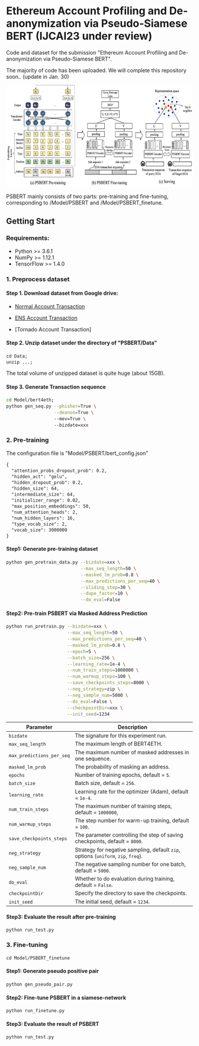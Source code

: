 
# Ethereum Account Profiling and De-anonymization via Pseudo-Siamese BERT (IJCAI23 under review)

Code and dataset for the submission "Ethereum Account Profiling and De-anonymization via Pseudo-Siamese BERT".

The majority of code has been uploaded. We will complete this repository soon.. (update in Jan. 30)

<div align=center><img width="600" height="275" src="https://github.com/PSBERTAuthor/PSBERT/blob/master/materials/framework.png"/></div>


PSBERT mainly consists of two parts: pre-training and fine-tuning, corresponding to /Model/PSBERT and /Model/PSBERT_finetune.

## Getting Start
### Requirements:
* Python >= 3.6.1
* NumPy >= 1.12.1
* TensorFlow >= 1.4.0


###  1. Preprocess dataset 

#### Step 1. Download dataset from Google drive:
* [Normal Account Transaction](https://drive.google.com/file/d/1-htLUymg1UxDrXcI8tslU9wbn0E1vl9_/view?usp=sharing)

* [ENS Account Transaction](https://drive.google.com/file/d/1Yveis90jCx-nIA6pUL_4SUezMsVJr8dp/view?usp=sharing)

* [Tornado Account Transaction]

#### Step 2. Unzip dataset under the directory of "PSBERT/Data"
``` 
cd Data;
unzip ...;
``` 
The total volume of unzipped dataset is quite huge (about 15GB).

#### Step 3. Generate Transaction sequence
```sh
cd Model/bert4eth;
python gen_seq.py --phisher=True \
                  --deanon=True \ 
                  --mev=True \ 
                  --bizdate=xxx
``` 

### 2. Pre-training

The configuration file is "Model/PSBERT/bert_config.json"
```
{
  "attention_probs_dropout_prob": 0.2,
  "hidden_act": "gelu",
  "hidden_dropout_prob": 0.2,
  "hidden_size": 64,
  "intermediate_size": 64,
  "initializer_range": 0.02,
  "max_position_embeddings": 50,
  "num_attention_heads": 2,
  "num_hidden_layers": 16,
  "type_vocab_size": 2,
  "vocab_size": 3000000
}

```

#### Step1: Generate pre-training dataset
```sh
python gen_pretrain_data.py --bizdate=xxx \
                            --max_seq_length=50 \
                            --masked_lm_prob=0.8 \
                            --max_predictions_per_seq=40 \
                            --sliding_step=30 \
                            --dupe_factor=10 \
                            --do_eval=False
```
#### Step2: Pre-train PSBERT via Masked Address Prediction
```sh
python run_pretrain.py --bizdate=xxx \
                       --max_seq_length=50 \
                       --max_predictions_per_seq=40 \
                       --masked_lm_prob=0.8 \
                       --epoch=5 \
                       --batch_size=256 \
                       --learning_rate=1e-4 \
                       --num_train_steps=1000000 \
                       --num_warmup_steps=100 \
                       --save_checkpoints_steps=8000 \
                       --neg_strategy=zip \
                       --neg_sample_num=5000 \
                       --do_eval=False \
                       --checkpointDir=xxx \
                       --init_seed=1234 
```

| Parameter                  | Description                                                                        |
|----------------------------|------------------------------------------------------------------------------------|
| `bizdate`                  | The signature for this experiment run.                                             |
| `max_seq_length`           | The maximum length of BERT4ETH.                                                    |
| `max_predictions_per_seq`  | The maximum number of masked addresses in one sequence.                            |
| `masked_lm_prob`           | The probability of masking an address.                                             |
| `epochs`                   | Number of training epochs, default = `5`.                                          |
| `batch_size`               | Batch size, default = `256`.                                                       |
| `learning_rate`            | Learning rate for the optimizer (Adam), default = `1e-4`.                          |
| `num_train_steps`          | The maximum number of training steps, default = `1000000`,                         |
| `num_warmup_steps`         | The step number for warm-up training, default = `100`.                             |
| `save_checkpoints_steps`   | The parameter controlling the step of saving checkpoints, default = `8000`.        |
| `neg_strategy`             | Strategy for negative sampling, default `zip`, options (`uniform`, `zip`, `freq`). |
| `neg_sample_num`           | The negative sampling number for one batch, default = `5000`.                      |
| `do_eval`                  | Whether to do evaluation during training, default = `False`.                       |
| `checkpointDir`            | Specify the directory to save the checkpoints.                                     |
| `init_seed`                | The initial seed, default = `1234`.                                                |
#### Step3: Evaluate the result after pre-training
``` 
python run_test.py
``` 

### 3. Fine-tuning
``` 
cd Model/PSBERT_finetune
``` 
#### Step1: Generate pseudo positive pair
``` 
python gen_pseudo_pair.py
``` 
#### Step2: Fine-tune PSBERT in a siamese-network
``` 
python run_finetune.py
``` 
#### Step3: Evaluate the result of PSBERT
``` 
python run_test.py
``` 